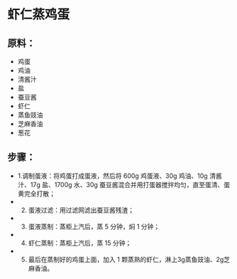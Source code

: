 # 虾仁蒸鸡蛋

## 原料：
- 鸡蛋
- 鸡油
- 清酱汁
- 盐
- 蚕豆酱
- 虾仁
- 蒸鱼豉油
- 芝麻香油
- 葱花

## 步骤：
- 1.调制蛋液：将鸡蛋打成蛋液，然后将 600g 鸡蛋液、30g 鸡油、10g 清酱汁、17g 盐、1700g 水、30g 蚕豆酱混合并用打蛋器搅拌均匀，直至蛋清、蛋黄完全打散；
- 2. 蛋液过滤：用过滤网滤出蚕豆酱残渣；
- 3. 蛋液蒸制：蒸柜上汽后，蒸 5 分钟，焖 1 分钟；
- 4. 虾仁蒸制：蒸柜上汽后，蒸 15 分钟；
- 5. 最后在蒸制好的鸡蛋上面，加入 1 颗蒸熟的虾仁，淋上3g蒸鱼豉油、2g芝麻香油。